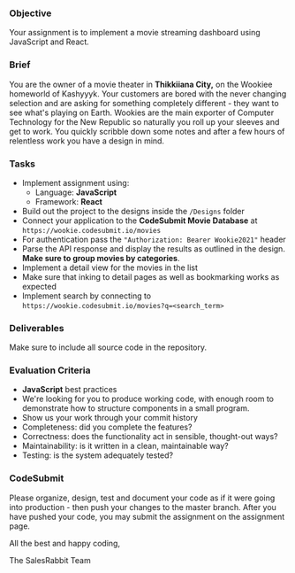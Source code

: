 ### Objective

Your assignment is to implement a movie streaming dashboard using JavaScript and React.

### Brief

You are the owner of a movie theater in **Thikkiiana City,** on the Wookiee homeworld of Kashyyyk. Your customers are bored with the never changing selection and are asking for something completely different - they want to see what's playing on Earth. Wookies are the main exporter of Computer Technology for the New Republic so naturally you roll up your sleeves and get to work. You quickly scribble down some notes and after a few hours of relentless work you have a design in mind.

### Tasks

-   Implement assignment using:
    -   Language: **JavaScript**
    -   Framework: **React**
-   Build out the project to the designs inside the `/Designs` folder
-   Connect your application to the **CodeSubmit Movie Database** at `https://wookie.codesubmit.io/movies`
-   For authentication pass the `"Authorization: Bearer Wookie2021"` header
-   Parse the API response and display the results as outlined in the design. **Make sure to group movies by categories**.
-   Implement a detail view for the movies in the list
-   Make sure that inking to detail pages as well as bookmarking works as expected
-   Implement search by connecting to `https://wookie.codesubmit.io/movies?q=<search_term>`

### Deliverables

Make sure to include all source code in the repository. 

### Evaluation Criteria

-   **JavaScript** best practices
-   We're looking for you to produce working code, with enough room to demonstrate how to structure components in a small program.
-   Show us your work through your commit history
-   Completeness: did you complete the features?
-   Correctness: does the functionality act in sensible, thought-out ways?
-   Maintainability: is it written in a clean, maintainable way?
-   Testing: is the system adequately tested?

### CodeSubmit

Please organize, design, test and document your code as if it were
going into production - then push your changes to the master branch. After you have pushed your code, you may submit the assignment on the assignment page.

All the best and happy coding,

The SalesRabbit Team